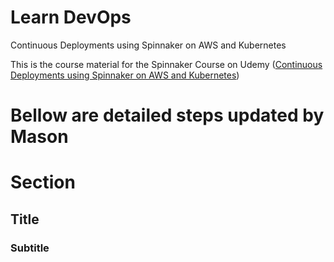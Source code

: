# Learn DevOps

Continuous Deployments using Spinnaker on AWS and Kubernetes

This is the course material for the Spinnaker Course on Udemy ([Continuous Deployments using Spinnaker on AWS and Kubernetes](https://www.udemy.com/course/continuous-deployments-using-spinnaker-on-aws-and-kubernetes/learn/lecture/9586562))

# Bellow are detailed steps updated by Mason
# Section
## Title
### Subtitle